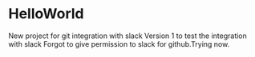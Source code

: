 # HelloWorld
New project for git integration with slack
Version 1 to test the integration with slack
Forgot to give permission to slack for github.Trying now.
